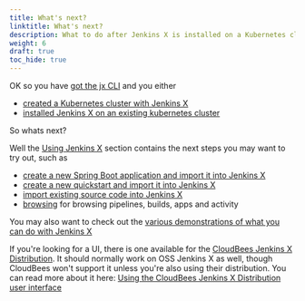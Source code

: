 ```yaml
---
title: What's next?
linktitle: What's next?
description: What to do after Jenkins X is installed on a Kubernetes cluster
weight: 6
draft: true
toc_hide: true
---
```


OK so you have [got the jx CLI](/getting-started/install/) and you either

* [created a Kubernetes cluster with Jenkins X](/getting-started/create-cluster/)
* [installed Jenkins X on an existing kubernetes cluster](/getting-started/install-on-cluster/)

So whats next?

Well the [Using Jenkins X](/docs/guides/using-jx/) section contains the next steps you may want to try out, such as

* [create a new Spring Boot application and import it into Jenkins X](/docs/guides/using-jx/common-tasks/create-spring/)
* [create a new quickstart and import it into Jenkins X](/docs/getting-started/first-project/create-quickstart/)
* [import existing source code into Jenkins X](/docs/guides/using-jx/creating/import/)
* [browsing](/docs/guides/using-jx/developing/browsing/) for browsing pipelines, builds, apps and activity

You may also want to check out the [various demonstrations of what you can do with Jenkins X](/demos/)

If you're looking for a UI, there is one available for the [CloudBees Jenkins X Distribution](https://www.cloudbees.com/products/cloudbees-jenkins-x-distribution/overview). It should normally work on OSS Jenkins X as well, though CloudBees won't support it unless you're also using their distribution. You can read more about it here: [Using the CloudBees Jenkins X Distribution user interface
](https://docs.cloudbees.com/docs/cloudbees-jenkins-x-distribution/latest/user-interface/)
